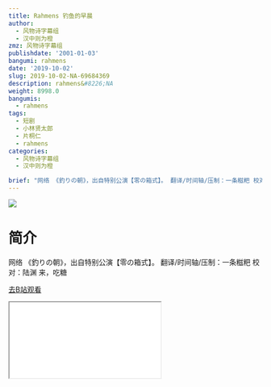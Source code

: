 ```yaml
---
title: Rahmens 钓鱼的早晨
author:
  - 风物诗字幕组
  - 汉中则为橙
zmz: 风物诗字幕组
publishdate: '2001-01-03'
bangumi: rahmens
date: '2019-10-02'
slug: 2019-10-02-NA-69684369
description: rahmens&#8226;NA
weight: 8998.0
bangumis:
  - rahmens
tags:
  - 短剧
  - 小林贤太郎
  - 片桐仁
  - rahmens
categories:
  - 风物诗字幕组
  - 汉中则为橙

brief: "网络 《釣りの朝》，出自特别公演【零の箱式】。 翻译/时间轴/压制：一条糍粑 校对：陆渊 来，吃糖"
---
```

![](https://raw.githubusercontent.com/tcgriffith/owaraisite/master/static/tmpimg/390a18755d4d4f2139540565f3ab0bcc42d5a9f5.jpg.480.jpg)
# 简介  
网络
《釣りの朝》，出自特别公演【零の箱式】。
翻译/时间轴/压制：一条糍粑 校对：陆渊
来，吃糖  

[去B站观看](https://www.bilibili.com/video/av69684369/)
<div class ="resp-container"><iframe class="testiframe" src="//player.bilibili.com/player.html?aid=69684369"", scrolling="no", allowfullscreen="true" > </iframe></div> 
